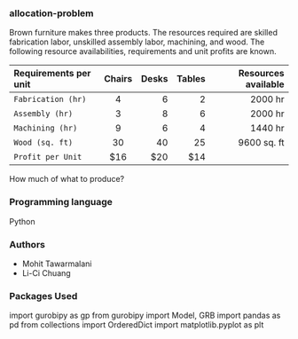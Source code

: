 ### allocation-problem
Brown furniture makes three products. The resources required are skilled fabrication labor, unskilled assembly labor, machining, and
wood. The following resource availabilities, requirements and unit profits are known.


|  Requirements per unit | Chairs     | Desks   | Tables | Resources available  |
| :------------          |   :---:    | -------:|-------:| -------:|
| `Fabrication (hr)`    | 4      | 6      |   2     | 2000 hr |
| `Assembly (hr) `      | 3      | 8      |   6     | 2000 hr |
| `Machining (hr)`      | 9      | 6      |   4     | 1440 hr |
| `Wood (sq. ft) `      | 30     | 40     |   25    | 9600 sq. ft |
| `Profit per Unit `    | $16    | $20    |   $14   |    |

How much of what to produce?

### Programming language
Python

### Authors
* Mohit Tawarmalani
* Li-Ci Chuang

### Packages Used
import gurobipy as gp
from gurobipy import Model, GRB
import pandas as pd
from collections import OrderedDict
import matplotlib.pyplot as plt
